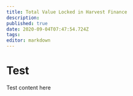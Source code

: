 ```yaml
---
title: Total Value Locked in Harvest Finance
description: 
published: true
date: 2020-09-04T07:47:54.724Z
tags: 
editor: markdown
---
```


# Test
Test content here